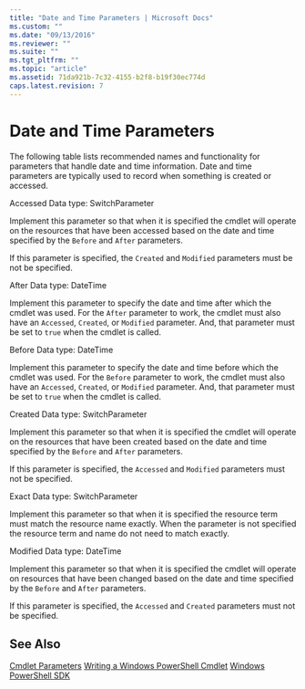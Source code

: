 ```yaml
---
title: "Date and Time Parameters | Microsoft Docs"
ms.custom: ""
ms.date: "09/13/2016"
ms.reviewer: ""
ms.suite: ""
ms.tgt_pltfrm: ""
ms.topic: "article"
ms.assetid: 71da921b-7c32-4155-b2f8-b19f30ec774d
caps.latest.revision: 7
---
```

# Date and Time Parameters
The following table lists recommended names and functionality for parameters that handle date and time information. Date and time parameters are typically used to record when something is created or accessed.

 Accessed
 Data type: SwitchParameter

 Implement this parameter so that when it is specified the cmdlet will operate on the resources that have been accessed based on the date and time specified by the `Before` and `After` parameters.

 If this parameter is specified, the `Created` and `Modified` parameters must be not be specified.

 After
 Data type: DateTime

 Implement this parameter to specify the date and time after which the cmdlet was used. For the `After` parameter to work, the cmdlet must also have an `Accessed`, `Created`, or `Modified` parameter. And, that parameter must be set to `true` when the cmdlet is called.

 Before
 Data type: DateTime

 Implement this parameter to specify the date and time before which the cmdlet was used. For the `Before` parameter to work, the cmdlet must also have an `Accessed`, `Created`, or `Modified` parameter. And, that parameter must be set to `true` when the cmdlet is called.

 Created
 Data type: SwitchParameter

 Implement this parameter so that when it is specified the cmdlet will operate on the resources that have been created based on the date and time specified by the `Before` and `After` parameters.

 If this parameter is specified, the `Accessed` and `Modified` parameters must not be specified.

 Exact
 Data type: SwitchParameter

 Implement this parameter so that when it is specified the resource term must match the resource name exactly. When the parameter is not specified the resource term and name do not need to match exactly.

 Modified
 Data type: DateTime

 Implement this parameter so that when it is specified the cmdlet will operate on resources that have been changed based on the date and time specified by the `Before` and `After` parameters.

 If this parameter is specified, the `Accessed` and `Created` parameters must not be specified.

## See Also
 [Cmdlet Parameters](./cmdlet-parameters.md)
 [Writing a Windows PowerShell Cmdlet](./writing-a-windows-powershell-cmdlet.md)
 [Windows PowerShell SDK](../windows-powershell-reference.md)
